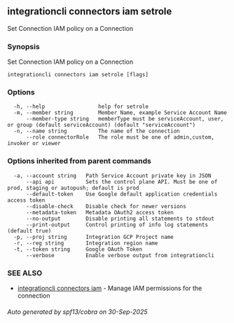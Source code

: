## integrationcli connectors iam setrole

Set Connection IAM policy on a Connection

### Synopsis

Set Connection IAM policy on a Connection

```
integrationcli connectors iam setrole [flags]
```

### Options

```
  -h, --help                 help for setrole
  -m, --member string        Member Name, example Service Account Name
      --member-type string   memberType must be serviceAccount, user, or group (default serviceAccount) (default "serviceAccount")
  -n, --name string          The name of the connection
      --role connectorRole   The role must be one of admin,custom, invoker or viewer
```

### Options inherited from parent commands

```
  -a, --account string   Path Service Account private key in JSON
      --api api          Sets the control plane API. Must be one of prod, staging or autopush; default is prod
      --default-token    Use Google default application credentials access token
      --disable-check    Disable check for newer versions
      --metadata-token   Metadata OAuth2 access token
      --no-output        Disable printing all statements to stdout
      --print-output     Control printing of info log statements (default true)
  -p, --proj string      Integration GCP Project name
  -r, --reg string       Integration region name
  -t, --token string     Google OAuth Token
      --verbose          Enable verbose output from integrationcli
```

### SEE ALSO

* [integrationcli connectors iam](integrationcli_connectors_iam.md)	 - Manage IAM permissions for the connection

###### Auto generated by spf13/cobra on 30-Sep-2025
